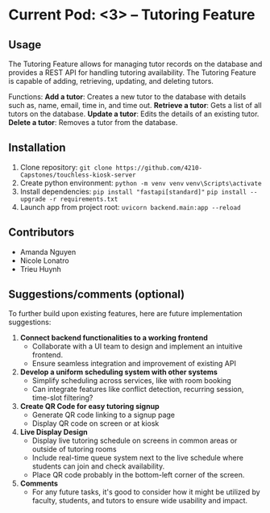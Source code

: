 # Current Pod: <3> – Tutoring Feature

## Usage

The Tutoring Feature allows for managing tutor records on the database and provides a REST API for handling tutoring availability. The Tutoring Feature is capable of adding, retrieving, updating, and deleting tutors. 

Functions:
**Add a tutor**: Creates a new tutor to the database with details such as, name, email, time in, and time out.
**Retrieve a tutor**: Gets a list of all tutors on the database.
**Update a tutor**: Edits the details of an existing tutor.
**Delete a tutor**: Removes a tutor from the database.

## Installation

1. Clone repository:
`git clone https://github.com/4210-Capstones/touchless-kiosk-server`
2. Create python environment:
`python -m venv venv`
`venv\Scripts\activate`
3. Install dependencies:
`pip install "fastapi[standard]"`
`pip install --upgrade -r requirements.txt`
4. Launch app from project root:
`uvicorn backend.main:app --reload`

## Contributors

* Amanda Nguyen
* Nicole Lonatro
* Trieu Huynh

## Suggestions/comments (optional)

To further build upon existing features, here are future implementation suggestions:

1. **Connect backend functionalities to a working frontend**
    - Collaborate with a UI team to design and implement an intuitive frontend.
    - Ensure seamless integration and improvement of existing API
2. **Develop a uniform scheduling system with other systems**
    - Simplify scheduling across services, like with room booking
    - Can integrate features like conflict detection, recurring session, time-slot filtering?
3. **Create QR Code for easy tutoring signup**
    - Generate QR code linking to a signup page
    - Display QR code on screen or at kiosk 
4. **Live Display Design**
    - Display live tutoring schedule on screens in common areas or outside of tutoring rooms
    - Include real-time queue system next to the live schedule where students can join and check availability.
    - Place QR code probably in the bottom-left corner of the screen. 
5. **Comments**
    - For any future tasks, it's good to consider how it might be utilized by faculty, students, and tutors to ensure wide usability and impact.